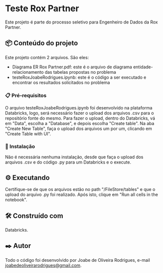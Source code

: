 # Teste Rox Partner

Este projeto é parte do processo seletivo para Engenheiro de Dados da Rox Partner.


## 📦 Conteúdo do projeto

Este projeto contém 2 arquivos. São eles:
- Diagrama ER Rox Partner.pdf: este é o arquivo de diagrama entidade-relacionamento das tabelas propostas no problema
- testeRoxJoabeRodrigues.ipynb: este é o código a ser executado e encontrar os resultados solicitados no problema


### 📋 Pré-requisitos

O arquivo testeRoxJoabeRodrigues.ipynb foi desenvolvido na plataforma Databricks, logo, será necessário fazer o upload dos arquivos .csv para o repositório fonte do mesmo.
Para fazer o upload, dentro do Databricks, vá em "Data", escolha a "Database", e depois escolha "Create table". Na aba "Create New Table", faça o upload dos arquivos um por um, clicando em "Create Table with UI".


### 🔧 Instalação

Não é necessária nenhuma instalação, desde que faça o upload dos arquivos .csv e do código .py para um Databricks e o execute.


## ⚙️ Executando

Certifique-se de que os arquivos estão no path "/FileStore/tables" e que o upload do arquivo .py foi realizado. Após isto, clique em "Run all cells in the notebook".


## 🛠️ Construído com

Databricks.


## ✒️ Autor

Todo o código foi desenvolvido por Joabe de Oliveira Rodrigues, e-mail joabedeoliveirarodrigues@gmail.com.
